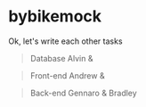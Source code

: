 # bybikemock

Ok, let's write each other tasks

>Database            Alvin &
                            
>Front-end           Andrew &
                            
>Back-end            Gennaro &
                     Bradley
